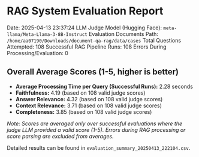 # RAG System Evaluation Report

Date: 2025-04-13 23:37:24
LLM Judge Model (Hugging Face): `meta-llama/Meta-Llama-3-8B-Instruct`
Evaluation Documents Path: `/home/aa07190/Downloads/document-qa-rag/data/cases`
Total Questions Attempted: 108
Successful RAG Pipeline Runs: 108
Errors During Processing/Evaluation: 0

## Overall Average Scores (1-5, higher is better)

- **Average Processing Time per Query (Successful Runs):** 2.28 seconds
- **Faithfulness:** 4.19 (based on 108 valid judge scores)
- **Answer Relevance:** 4.32 (based on 108 valid judge scores)
- **Context Relevance:** 3.71 (based on 108 valid judge scores)
- **Completeness:** 3.85 (based on 108 valid judge scores)

*Note: Scores are averaged only over successful evaluations where the judge LLM provided a valid score (1-5). Errors during RAG processing or score parsing are excluded from averages.*

Detailed results can be found in `evaluation_summary_20250413_222104.csv`.
